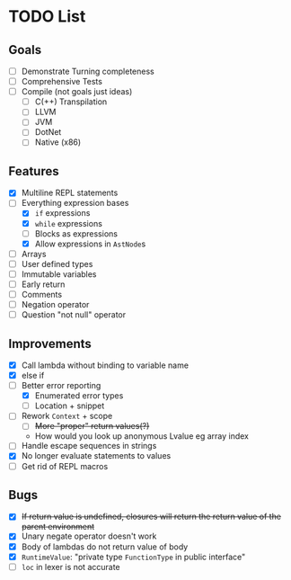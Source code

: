 # TODO List

## Goals

- [ ] Demonstrate Turning completeness
- [ ] Comprehensive Tests
- [ ] Compile (not goals just ideas)
  - [ ] C(++) Transpilation
  - [ ] LLVM
  - [ ] JVM
  - [ ] DotNet
  - [ ] Native (x86)

## Features

- [x] Multiline REPL statements
- [ ] Everything expression bases
  - [x] `if` expressions
  - [x] `while` expressions
  - [ ] Blocks as expressions
  - [x] Allow expressions in `AstNode`s
- [ ] Arrays
- [ ] User defined types
- [ ] Immutable variables
- [ ] Early return
- [ ] Comments
- [ ] Negation operator
- [ ] Question "not null" operator

## Improvements

- [x] Call lambda without binding to variable name
- [x] else if
- [ ] Better error reporting
  - [x] Enumerated error types
  - [ ] Location + snippet
- [ ] Rework `Context` + scope
  - [ ] ~~More "proper" return values(?)~~
  - How would you look up anonymous Lvalue eg array index
- [ ] Handle escape sequences in strings
- [x] No longer evaluate statements to values
- [ ] Get rid of REPL macros

## Bugs

- [x] ~~If return value is undefined, closures will return the return value of the parent environment~~
- [x] Unary negate operator doesn't work
- [x] Body of lambdas do not return value of body
- [x] `RuntimeValue`: "private type `FunctionType` in public interface"
- [ ] `loc` in lexer is not accurate
